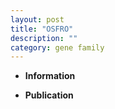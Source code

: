 ```yaml
---
layout: post
title: "OSFRO"
description: ""
category: gene family
---
```


* **Information**  

* **Publication**  


